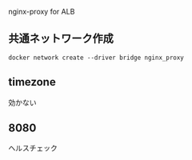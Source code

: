 nginx-proxy for ALB

## 共通ネットワーク作成
```
docker network create --driver bridge nginx_proxy
```

## timezone
効かない

## 8080
ヘルスチェック

